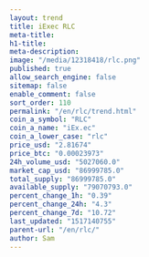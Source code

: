 ```yaml
---
layout: trend
title: iExec RLC
meta-title: 
h1-title: 
meta-description: 
image: "/media/12318418/rlc.png"
published: true
allow_search_engine: false
sitemap: false
enable_comment: false
sort_order: 110
permalink: "/en/rlc/trend.html"
coin_a_symbol: "RLC"
coin_a_name: "iEx.ec"
coin_a_lower_case: "rlc"
price_usd: "2.81674"
price_btc: "0.00023973"
24h_volume_usd: "5027060.0"
market_cap_usd: "86999785.0"
total_supply: "86999785.0"
available_supply: "79070793.0"
percent_change_1h: "0.39"
percent_change_24h: "4.3"
percent_change_7d: "10.72"
last_updated: "1517140755"
parent-url: "/en/rlc/"
author: Sam
---
```


